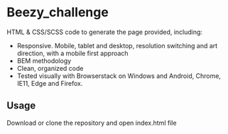 # Beezy_challenge

HTML & CSS/SCSS code to generate the page provided, including:

- Responsive. Mobile, tablet and desktop, resolution switching and art direction, with a mobile first approach
- BEM methodology
- Clean, organized code
- Tested visually with Browserstack on Windows and Android, Chrome, IE11, Edge and Firefox.

## Usage

Download or clone the repository and open index.html file
